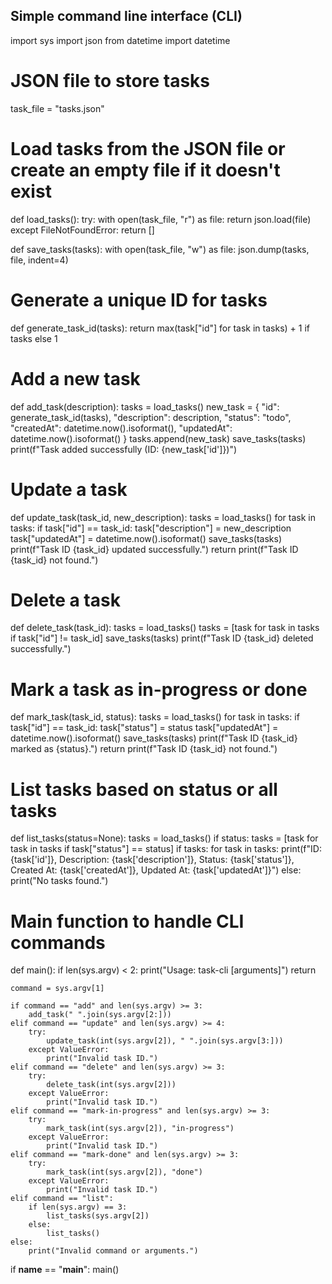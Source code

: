 ## Simple command line interface (CLI)

import sys
import json
from datetime import datetime

# JSON file to store tasks
task_file = "tasks.json"

# Load tasks from the JSON file or create an empty file if it doesn't exist
def load_tasks():
    try:
        with open(task_file, "r") as file:
            return json.load(file)
    except FileNotFoundError:
        return []

def save_tasks(tasks):
    with open(task_file, "w") as file:
        json.dump(tasks, file, indent=4)

# Generate a unique ID for tasks
def generate_task_id(tasks):
    return max(task["id"] for task in tasks) + 1 if tasks else 1

# Add a new task
def add_task(description):
    tasks = load_tasks()
    new_task = {
        "id": generate_task_id(tasks),
        "description": description,
        "status": "todo",
        "createdAt": datetime.now().isoformat(),
        "updatedAt": datetime.now().isoformat()
    }
    tasks.append(new_task)
    save_tasks(tasks)
    print(f"Task added successfully (ID: {new_task['id']})")

# Update a task
def update_task(task_id, new_description):
    tasks = load_tasks()
    for task in tasks:
        if task["id"] == task_id:
            task["description"] = new_description
            task["updatedAt"] = datetime.now().isoformat()
            save_tasks(tasks)
            print(f"Task ID {task_id} updated successfully.")
            return
    print(f"Task ID {task_id} not found.")

# Delete a task
def delete_task(task_id):
    tasks = load_tasks()
    tasks = [task for task in tasks if task["id"] != task_id]
    save_tasks(tasks)
    print(f"Task ID {task_id} deleted successfully.")

# Mark a task as in-progress or done
def mark_task(task_id, status):
    tasks = load_tasks()
    for task in tasks:
        if task["id"] == task_id:
            task["status"] = status
            task["updatedAt"] = datetime.now().isoformat()
            save_tasks(tasks)
            print(f"Task ID {task_id} marked as {status}.")
            return
    print(f"Task ID {task_id} not found.")

# List tasks based on status or all tasks
def list_tasks(status=None):
    tasks = load_tasks()
    if status:
        tasks = [task for task in tasks if task["status"] == status]
    if tasks:
        for task in tasks:
            print(f"ID: {task['id']}, Description: {task['description']}, Status: {task['status']}, Created At: {task['createdAt']}, Updated At: {task['updatedAt']}")
    else:
        print("No tasks found.")

# Main function to handle CLI commands
def main():
    if len(sys.argv) < 2:
        print("Usage: task-cli <command> [arguments]")
        return

    command = sys.argv[1]

    if command == "add" and len(sys.argv) >= 3:
        add_task(" ".join(sys.argv[2:]))
    elif command == "update" and len(sys.argv) >= 4:
        try:
            update_task(int(sys.argv[2]), " ".join(sys.argv[3:]))
        except ValueError:
            print("Invalid task ID.")
    elif command == "delete" and len(sys.argv) >= 3:
        try:
            delete_task(int(sys.argv[2]))
        except ValueError:
            print("Invalid task ID.")
    elif command == "mark-in-progress" and len(sys.argv) >= 3:
        try:
            mark_task(int(sys.argv[2]), "in-progress")
        except ValueError:
            print("Invalid task ID.")
    elif command == "mark-done" and len(sys.argv) >= 3:
        try:
            mark_task(int(sys.argv[2]), "done")
        except ValueError:
            print("Invalid task ID.")
    elif command == "list":
        if len(sys.argv) == 3:
            list_tasks(sys.argv[2])
        else:
            list_tasks()
    else:
        print("Invalid command or arguments.")

if __name__ == "__main__":
    main()
